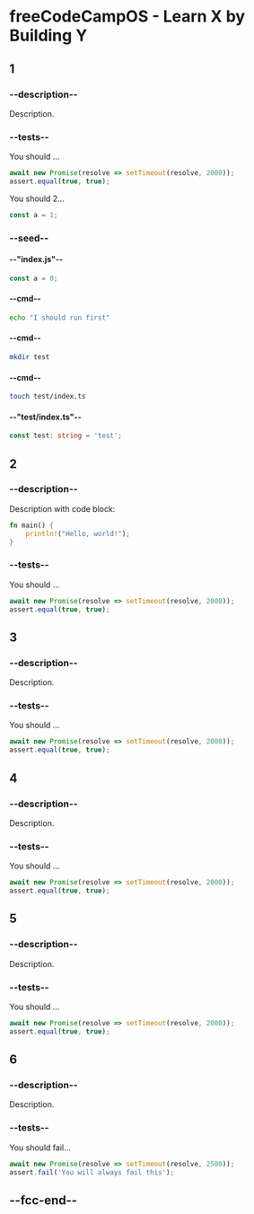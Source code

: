 # freeCodeCampOS - Learn X by Building Y

## 1

### --description--

Description.

### --tests--

You should ...

```js
await new Promise(resolve => setTimeout(resolve, 2000));
assert.equal(true, true);
```

You should 2...

```js
const a = 1;
```

### --seed--

#### --"index.js"--

```js
const a = 0;
```

#### --cmd--

```bash
echo "I should run first"
```

#### --cmd--

```bash
mkdir test
```

#### --cmd--

```bash
touch test/index.ts
```

#### --"test/index.ts"--

```ts
const test: string = 'test';
```

## 2

### --description--

Description with code block:

```rust
fn main() {
    println!("Hello, world!");
}
```

### --tests--

You should ...

```js
await new Promise(resolve => setTimeout(resolve, 2000));
assert.equal(true, true);
```

## 3

### --description--

Description.

### --tests--

You should ...

```js
await new Promise(resolve => setTimeout(resolve, 2000));
assert.equal(true, true);
```

## 4

### --description--

Description.

### --tests--

You should ...

```js
await new Promise(resolve => setTimeout(resolve, 2000));
assert.equal(true, true);
```

## 5

### --description--

Description.

### --tests--

You should ...

```js
await new Promise(resolve => setTimeout(resolve, 2000));
assert.equal(true, true);
```

## 6

### --description--

Description.

### --tests--

You should fail...

```js
await new Promise(resolve => setTimeout(resolve, 2500));
assert.fail('You will always fail this');
```

## --fcc-end--
